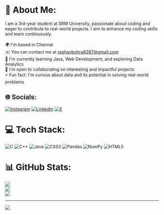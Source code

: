# 💫 About Me:
I am a 3rd-year student at SRM University, passionate about coding and eager to contribute to real-world projects. I aim to enhance my coding skills and learn continuously.<br><br>🌍 I'm based in Chennai<br>✉️ You can contact me at raghavbohra8287@gmail.com<br>🧠 I'm currently learning Java, Web Development, and exploring Data Analytics<br>🤝 I'm open to collaborating on interesting and impactful projects<br>⚡ Fun fact: I'm curious about data and its potential in solving real-world problems<br>


## 🌐 Socials:
[![Instagram](https://img.shields.io/badge/Instagram-%23E4405F.svg?logo=Instagram&logoColor=white)](https://instagram.com/raghaaavvvvvvv) [![LinkedIn](https://img.shields.io/badge/LinkedIn-%230077B5.svg?logo=linkedin&logoColor=white)](https://linkedin.com/in/raghavendra-bohra-790559252) [![X](https://img.shields.io/badge/X-black.svg?logo=X&logoColor=white)](https://x.com/raghaaavvv) 

# 💻 Tech Stack:
![C](https://img.shields.io/badge/c-%2300599C.svg?style=for-the-badge&logo=c&logoColor=white) ![C++](https://img.shields.io/badge/c++-%2300599C.svg?style=for-the-badge&logo=c%2B%2B&logoColor=white) ![Java](https://img.shields.io/badge/java-%23ED8B00.svg?style=for-the-badge&logo=openjdk&logoColor=white) ![CSS3](https://img.shields.io/badge/css3-%231572B6.svg?style=for-the-badge&logo=css3&logoColor=white) ![Pandas](https://img.shields.io/badge/pandas-%23150458.svg?style=for-the-badge&logo=pandas&logoColor=white) ![NumPy](https://img.shields.io/badge/numpy-%23013243.svg?style=for-the-badge&logo=numpy&logoColor=white) ![HTML5](https://img.shields.io/badge/html5-%23E34F26.svg?style=for-the-badge&logo=html5&logoColor=white)
# 📊 GitHub Stats:
![](https://github-readme-stats.vercel.app/api?username=Raghav220804&theme=radical&hide_border=false&include_all_commits=true&count_private=true)<br/>
![](https://github-readme-streak-stats.herokuapp.com/?user=Raghav220804&theme=radical&hide_border=false)<br/>
![](https://github-readme-stats.vercel.app/api/top-langs/?username=Raghav220804&theme=radical&hide_border=false&include_all_commits=true&count_private=true&layout=compact)

---
[![](https://visitcount.itsvg.in/api?id=Raghav220804&icon=0&color=0)](https://visitcount.itsvg.in)

<!-- Proudly created with GPRM ( https://gprm.itsvg.in ) -->
